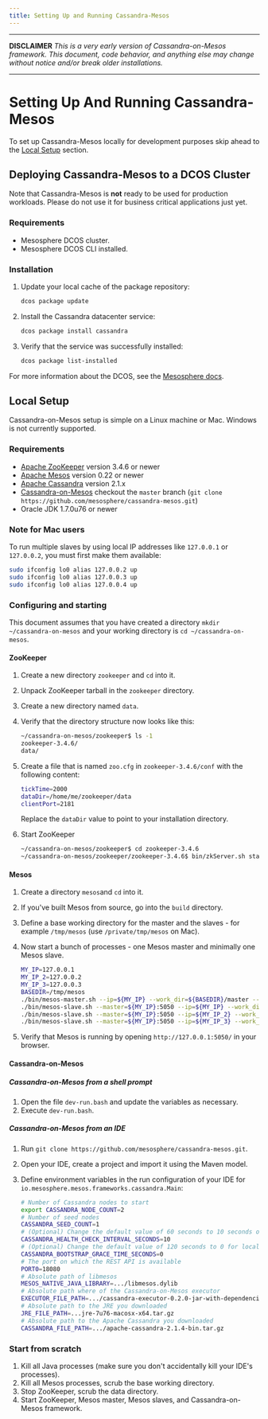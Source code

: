 ```yaml
---
title: Setting Up and Running Cassandra-Mesos
---
```


------------

**DISCLAIMER**
_This is a very early version of Cassandra-on-Mesos framework. This
document, code behavior, and anything else may change without notice and/or break older installations._

------------

# Setting Up And Running Cassandra-Mesos

To set up Cassandra-Mesos locally for development purposes skip ahead to the [Local Setup](#local-setup) section.

## Deploying Cassandra-Mesos to a DCOS Cluster

Note that Cassandra-Mesos is **not** ready to be used for production workloads. Please do not use it for business critical applications just yet.

### Requirements

* Mesosphere DCOS cluster.
* Mesosphere DCOS CLI installed.

### Installation

1. Update your local cache of the package repository:

      ```bash
      dcos package update
      ```

1. Install the Cassandra datacenter service:

      ```bash
      dcos package install cassandra
      ```

1. Verify that the service was successfully installed:

      ```bash
      dcos package list-installed
      ```

For more information about the DCOS, see the [Mesosphere docs](http://docs.mesosphere.com).

## <a name="local-setup"></a>Local Setup

Cassandra-on-Mesos setup is simple on a Linux machine or Mac. Windows is not currently supported.

### Requirements

* [Apache ZooKeeper] version 3.4.6 or newer
* [Apache Mesos] version 0.22 or newer
* [Apache Cassandra] version 2.1.x
* [Cassandra-on-Mesos] checkout the `master` branch (`git clone https://github.com/mesosphere/cassandra-mesos.git`)
* Oracle JDK 1.7.0u76 or newer

### Note for Mac users

To run multiple slaves by using local IP addresses like `127.0.0.1` or `127.0.0.2`, you must first make
them available:

```bash
sudo ifconfig lo0 alias 127.0.0.2 up
sudo ifconfig lo0 alias 127.0.0.3 up
sudo ifconfig lo0 alias 127.0.0.4 up
```

### Configuring and starting

This document assumes that you have created a directory `mkdir ~/cassandra-on-mesos` and your
working directory is `cd ~/cassandra-on-mesos`.

#### ZooKeeper

1. Create a new directory `zookeeper` and `cd` into it.
1. Unpack ZooKeeper tarball in the `zookeeper` directory.
1. Create a new directory named `data`.
1. Verify that the directory structure now looks like this:

   ```bash
   ~/cassandra-on-mesos/zookeeper$ ls -1
   zookeeper-3.4.6/
   data/
   ```
1. Create a file that is named `zoo.cfg` in `zookeeper-3.4.6/conf` with the following content:

   ```bash
   tickTime=2000
   dataDir=/home/me/zookeeper/data
   clientPort=2181
   ```
   Replace the `dataDir` value to point to your installation directory.
1. Start ZooKeeper

   ```bash
   ~/cassandra-on-mesos/zookeeper$ cd zookeeper-3.4.6
   ~/cassandra-on-mesos/zookeeper/zookeeper-3.4.6$ bin/zkServer.sh start
   ```

#### Mesos

1. Create a directory `mesos`and `cd` into it.
1. If you've built Mesos from source, go into the `build` directory.
1. Define a base working directory for the master and the slaves - for example `/tmp/mesos`
   (use `/private/tmp/mesos` on Mac).
1. Now start a bunch of processes - one Mesos master and minimally one Mesos slave.

   ```bash
   MY_IP=127.0.0.1
   MY_IP_2=127.0.0.2
   MY_IP_3=127.0.0.3
   BASEDIR=/tmp/mesos
   ./bin/mesos-master.sh --ip=${MY_IP} --work_dir=${BASEDIR}/master --zk=zk://$MY_IP:2181/mesos --quorum=1 &
   ./bin/mesos-slave.sh --master=${MY_IP}:5050 --ip=${MY_IP} --work_dir=${BASEDIR}/slave1 --resources='ports:[31000-32000,7000-7001,7199-7199,9042-9042,9160-9160]' &
   ./bin/mesos-slave.sh --master=${MY_IP}:5050 --ip=${MY_IP_2} --work_dir=${BASEDIR}/slave2 --resources='ports:[31000-32000,7000-7001,7199-7199,9042-9042,9160-9160]' &
   ./bin/mesos-slave.sh --master=${MY_IP}:5050 --ip=${MY_IP_3} --work_dir=${BASEDIR}/slave3 --resources='ports:[31000-32000,7000-7001,7199-7199,9042-9042,9160-9160]' &
   ```
1. Verify that Mesos is running by opening `http://127.0.0.1:5050/` in your browser.

#### Cassandra-on-Mesos

##### Cassandra-on-Mesos from a shell prompt

1. Open the file `dev-run.bash` and update the variables as necessary.
1. Execute `dev-run.bash`.

##### Cassandra-on-Mesos from an IDE

1. Run  `git clone https://github.com/mesosphere/cassandra-mesos.git`.
1. Open your IDE, create a project and import it using the Maven model.
1. Define environment variables in the run configuration of your IDE for
   `io.mesosphere.mesos.frameworks.cassandra.Main`:

   ```bash
   # Number of Cassandra nodes to start
   export CASSANDRA_NODE_COUNT=2
   # Number of seed nodes
   CASSANDRA_SEED_COUNT=1
   # (Optional) Change the default value of 60 seconds to 10 seconds on development systems
   CASSANDRA_HEALTH_CHECK_INTERVAL_SECONDS=10
   # (Optional) Change the default value of 120 seconds to 0 for local test and development systems
   CASSANDRA_BOOTSTRAP_GRACE_TIME_SECONDS=0
   # The port on which the REST API is available
   PORT0=18080
   # Absolute path of libmesos 
   MESOS_NATIVE_JAVA_LIBRARY=.../libmesos.dylib
   # Absolute path where of the Cassandra-on-Mesos executor
   EXECUTOR_FILE_PATH=.../cassandra-executor-0.2.0-jar-with-dependencies.jar
   # Absolute path to the JRE you downloaded
   JRE_FILE_PATH=...jre-7u76-macosx-x64.tar.gz
   # Absolute path to the Apache Cassandra you downloaded
   CASSANDRA_FILE_PATH=.../apache-cassandra-2.1.4-bin.tar.gz
   ```

### Start from scratch

1. Kill all Java processes (make sure you don't accidentally kill your IDE's processes).
1. Kill all Mesos processes, scrub the base working directory.
1. Stop ZooKeeper, scrub the data directory.
1. Start ZooKeeper, Mesos master, Mesos slaves, and Cassandra-on-Mesos framework.


[Apache Cassandra]: http://cassandra.apache.org/
[Apache Mesos]: http://mesos.apache.org/
[Apache ZooKeeper]: http://zookeeper.apache.org/
[Cassandra-on-Mesos]: https://github.com/mesosphere/cassandra-mesos/

